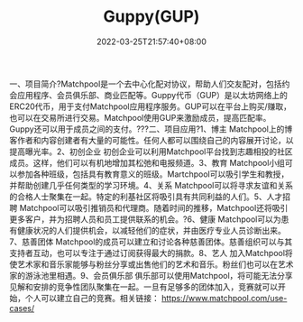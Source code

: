 ﻿---
weight: 
title: "Guppy(GUP)"
description: "Matchpool是一个去中心化配对协议，帮助人们交友配对，包括约会应用程序、会员俱乐部、商业匹配等"
date: 2022-03-25T21:57:40+08:00
lastmod: 2022-03-25T16:45:40+08:00
draft: false
authors: ["Metabd"]
featuredImage: "guppygup.webp"
link: ""
tags: ["数字代币","Guppy(GUP)"]
categories: ["navigation"]
navigation: ["数字代币"]
lightgallery: true
toc: true
pinned: false
recommend: false
recommend1: false
---
一、项目简介?Matchpool是一个去中心化配对协议，帮助人们交友配对，包括约会应用程序、会员俱乐部、商业匹配等。Guppy代币（GUP）是以太坊网络上的ERC20代币，用于支付Matchpool应用程序服务。GUP可以在平台上购买/赚取，也可以在交易所进行交易。Matchpool使用GUP来激励成员，提高匹配率。Guppy还可以用于成员之间的支付。???二、项目应用?1、博主
Matchpool上的博客作者和内容创建者有大量的可能性。任何人都可以围绕自己的内容展开讨论，以提高曝光率。2、初创企业
初创企业可以利用Matchpool平台找到志趣相投的社区成员。这样，他们可以有机地增加其松弛和电报频道。3、教育
Matchpool小组可以参加各种班级，包括具有教育意义的班级。Martchpool可以吸引学生和教授，并帮助创建几乎任何类型的学习环境。4、关系
Matchpool可以将寻求友谊和关系的合格人士聚集在一起。特定的利基社区将吸引具有共同利益的人们。5、人才招聘
Matchpool可以吸引推销员和代理商。随着时间的推移，Matchpool还将吸引更多客户，并为招聘人员和员工提供联系的机会。?6、健康
Matchpool可以为患有健康状况的人们提供机会，以减轻他们的症状，并由医疗专业人员诊断出来。7、慈善团体
Matchpool的成员可以建立和讨论各种慈善团体。慈善组织可以与其支持者互动，也可以专注于通过订阅获得最大的捐款。8、艺人
加入Matchpool将使艺术家和音乐家能够与粉丝分享或出售他们的艺术和音乐。粉丝们也可以在艺术家的游泳池里相遇。9、会员俱乐部
俱乐部可以使用Matchpool，将可能无法分享见解和安排的竞争性团队聚集在一起。一旦有足够多的团体加入，竞赛就可以开始，个人可以建立自己的竞赛。相关链接：
https://www.matchpool.com/use-cases/
